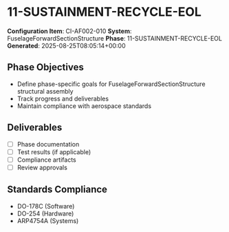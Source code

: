 # 11-SUSTAINMENT-RECYCLE-EOL

**Configuration Item**: CI-AF002-010
**System**: FuselageForwardSectionStructure
**Phase**: 11-SUSTAINMENT-RECYCLE-EOL
**Generated**: 2025-08-25T08:05:14+00:00

## Phase Objectives
- Define phase-specific goals for FuselageForwardSectionStructure structural assembly
- Track progress and deliverables
- Maintain compliance with aerospace standards

## Deliverables
- [ ] Phase documentation
- [ ] Test results (if applicable)
- [ ] Compliance artifacts
- [ ] Review approvals

## Standards Compliance
- DO-178C (Software)
- DO-254 (Hardware)
- ARP4754A (Systems)

